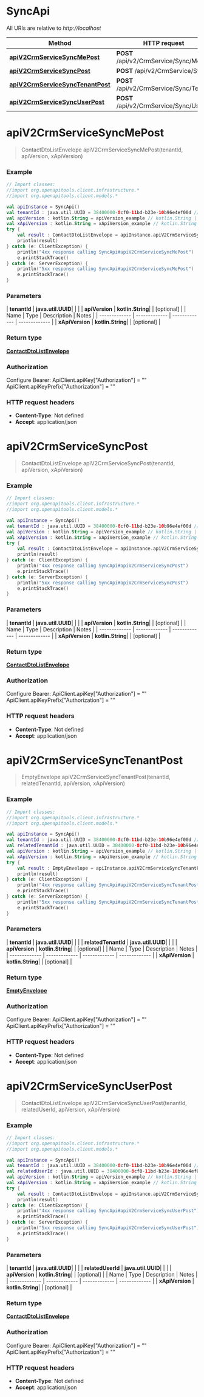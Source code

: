# SyncApi

All URIs are relative to *http://localhost*

| Method | HTTP request | Description |
| ------------- | ------------- | ------------- |
| [**apiV2CrmServiceSyncMePost**](SyncApi.md#apiV2CrmServiceSyncMePost) | **POST** /api/v2/CrmService/Sync/Me |  |
| [**apiV2CrmServiceSyncPost**](SyncApi.md#apiV2CrmServiceSyncPost) | **POST** /api/v2/CrmService/Sync |  |
| [**apiV2CrmServiceSyncTenantPost**](SyncApi.md#apiV2CrmServiceSyncTenantPost) | **POST** /api/v2/CrmService/Sync/Tenant |  |
| [**apiV2CrmServiceSyncUserPost**](SyncApi.md#apiV2CrmServiceSyncUserPost) | **POST** /api/v2/CrmService/Sync/User |  |


<a id="apiV2CrmServiceSyncMePost"></a>
# **apiV2CrmServiceSyncMePost**
> ContactDtoListEnvelope apiV2CrmServiceSyncMePost(tenantId, apiVersion, xApiVersion)



### Example
```kotlin
// Import classes:
//import org.openapitools.client.infrastructure.*
//import org.openapitools.client.models.*

val apiInstance = SyncApi()
val tenantId : java.util.UUID = 38400000-8cf0-11bd-b23e-10b96e4ef00d // java.util.UUID | 
val apiVersion : kotlin.String = apiVersion_example // kotlin.String | 
val xApiVersion : kotlin.String = xApiVersion_example // kotlin.String | 
try {
    val result : ContactDtoListEnvelope = apiInstance.apiV2CrmServiceSyncMePost(tenantId, apiVersion, xApiVersion)
    println(result)
} catch (e: ClientException) {
    println("4xx response calling SyncApi#apiV2CrmServiceSyncMePost")
    e.printStackTrace()
} catch (e: ServerException) {
    println("5xx response calling SyncApi#apiV2CrmServiceSyncMePost")
    e.printStackTrace()
}
```

### Parameters
| **tenantId** | **java.util.UUID**|  | |
| **apiVersion** | **kotlin.String**|  | [optional] |
| Name | Type | Description  | Notes |
| ------------- | ------------- | ------------- | ------------- |
| **xApiVersion** | **kotlin.String**|  | [optional] |

### Return type

[**ContactDtoListEnvelope**](ContactDtoListEnvelope.md)

### Authorization


Configure Bearer:
    ApiClient.apiKey["Authorization"] = ""
    ApiClient.apiKeyPrefix["Authorization"] = ""

### HTTP request headers

 - **Content-Type**: Not defined
 - **Accept**: application/json

<a id="apiV2CrmServiceSyncPost"></a>
# **apiV2CrmServiceSyncPost**
> ContactDtoListEnvelope apiV2CrmServiceSyncPost(tenantId, apiVersion, xApiVersion)



### Example
```kotlin
// Import classes:
//import org.openapitools.client.infrastructure.*
//import org.openapitools.client.models.*

val apiInstance = SyncApi()
val tenantId : java.util.UUID = 38400000-8cf0-11bd-b23e-10b96e4ef00d // java.util.UUID | 
val apiVersion : kotlin.String = apiVersion_example // kotlin.String | 
val xApiVersion : kotlin.String = xApiVersion_example // kotlin.String | 
try {
    val result : ContactDtoListEnvelope = apiInstance.apiV2CrmServiceSyncPost(tenantId, apiVersion, xApiVersion)
    println(result)
} catch (e: ClientException) {
    println("4xx response calling SyncApi#apiV2CrmServiceSyncPost")
    e.printStackTrace()
} catch (e: ServerException) {
    println("5xx response calling SyncApi#apiV2CrmServiceSyncPost")
    e.printStackTrace()
}
```

### Parameters
| **tenantId** | **java.util.UUID**|  | |
| **apiVersion** | **kotlin.String**|  | [optional] |
| Name | Type | Description  | Notes |
| ------------- | ------------- | ------------- | ------------- |
| **xApiVersion** | **kotlin.String**|  | [optional] |

### Return type

[**ContactDtoListEnvelope**](ContactDtoListEnvelope.md)

### Authorization


Configure Bearer:
    ApiClient.apiKey["Authorization"] = ""
    ApiClient.apiKeyPrefix["Authorization"] = ""

### HTTP request headers

 - **Content-Type**: Not defined
 - **Accept**: application/json

<a id="apiV2CrmServiceSyncTenantPost"></a>
# **apiV2CrmServiceSyncTenantPost**
> EmptyEnvelope apiV2CrmServiceSyncTenantPost(tenantId, relatedTenantId, apiVersion, xApiVersion)



### Example
```kotlin
// Import classes:
//import org.openapitools.client.infrastructure.*
//import org.openapitools.client.models.*

val apiInstance = SyncApi()
val tenantId : java.util.UUID = 38400000-8cf0-11bd-b23e-10b96e4ef00d // java.util.UUID | 
val relatedTenantId : java.util.UUID = 38400000-8cf0-11bd-b23e-10b96e4ef00d // java.util.UUID | 
val apiVersion : kotlin.String = apiVersion_example // kotlin.String | 
val xApiVersion : kotlin.String = xApiVersion_example // kotlin.String | 
try {
    val result : EmptyEnvelope = apiInstance.apiV2CrmServiceSyncTenantPost(tenantId, relatedTenantId, apiVersion, xApiVersion)
    println(result)
} catch (e: ClientException) {
    println("4xx response calling SyncApi#apiV2CrmServiceSyncTenantPost")
    e.printStackTrace()
} catch (e: ServerException) {
    println("5xx response calling SyncApi#apiV2CrmServiceSyncTenantPost")
    e.printStackTrace()
}
```

### Parameters
| **tenantId** | **java.util.UUID**|  | |
| **relatedTenantId** | **java.util.UUID**|  | |
| **apiVersion** | **kotlin.String**|  | [optional] |
| Name | Type | Description  | Notes |
| ------------- | ------------- | ------------- | ------------- |
| **xApiVersion** | **kotlin.String**|  | [optional] |

### Return type

[**EmptyEnvelope**](EmptyEnvelope.md)

### Authorization


Configure Bearer:
    ApiClient.apiKey["Authorization"] = ""
    ApiClient.apiKeyPrefix["Authorization"] = ""

### HTTP request headers

 - **Content-Type**: Not defined
 - **Accept**: application/json

<a id="apiV2CrmServiceSyncUserPost"></a>
# **apiV2CrmServiceSyncUserPost**
> ContactDtoListEnvelope apiV2CrmServiceSyncUserPost(tenantId, relatedUserId, apiVersion, xApiVersion)



### Example
```kotlin
// Import classes:
//import org.openapitools.client.infrastructure.*
//import org.openapitools.client.models.*

val apiInstance = SyncApi()
val tenantId : java.util.UUID = 38400000-8cf0-11bd-b23e-10b96e4ef00d // java.util.UUID | 
val relatedUserId : java.util.UUID = 38400000-8cf0-11bd-b23e-10b96e4ef00d // java.util.UUID | 
val apiVersion : kotlin.String = apiVersion_example // kotlin.String | 
val xApiVersion : kotlin.String = xApiVersion_example // kotlin.String | 
try {
    val result : ContactDtoListEnvelope = apiInstance.apiV2CrmServiceSyncUserPost(tenantId, relatedUserId, apiVersion, xApiVersion)
    println(result)
} catch (e: ClientException) {
    println("4xx response calling SyncApi#apiV2CrmServiceSyncUserPost")
    e.printStackTrace()
} catch (e: ServerException) {
    println("5xx response calling SyncApi#apiV2CrmServiceSyncUserPost")
    e.printStackTrace()
}
```

### Parameters
| **tenantId** | **java.util.UUID**|  | |
| **relatedUserId** | **java.util.UUID**|  | |
| **apiVersion** | **kotlin.String**|  | [optional] |
| Name | Type | Description  | Notes |
| ------------- | ------------- | ------------- | ------------- |
| **xApiVersion** | **kotlin.String**|  | [optional] |

### Return type

[**ContactDtoListEnvelope**](ContactDtoListEnvelope.md)

### Authorization


Configure Bearer:
    ApiClient.apiKey["Authorization"] = ""
    ApiClient.apiKeyPrefix["Authorization"] = ""

### HTTP request headers

 - **Content-Type**: Not defined
 - **Accept**: application/json


